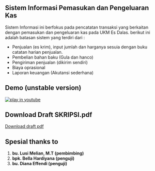 ## Sistem Informasi Pemasukan dan Pengeluaran Kas

Sistem Informasi ini berfokus pada pencatatan transaksi yang berkaitan dengan pemasukan dan pengeluaran kas pada UKM Es Dalas.
berikut ini adalah batasan sistem yang terdiri dari :

* Penjualan (es krim), input jumlah dan harganya sesuia dengan buku catatan harian penjualan.
* Pembelian bahan baku (Gula dan hanco)
* Pengiriman penjualan (dikirim sendiri)
* Biaya oprasional
* Laporan keuangan (Akutansi sederhana)
 
## Demo (unstable version)

[![play in youtube](http://img.youtube.com/vi/w2QCogdllio/hqdefault.jpg)](https://www.youtube.com/watch?v=w2QCogdllio)

## Download Draft SKRIPSI.pdf

[Download draft pdf](https://github.com/dimMaryanto/dalas18-cash-management/releases)

## Spesial thanks to

1. **bu. Lusi Melian, M.T (pembimbing)**
2. **bpk. Bella Hardiyana (penguji)**
3. **bu. Diana Effendi (penguji)**
